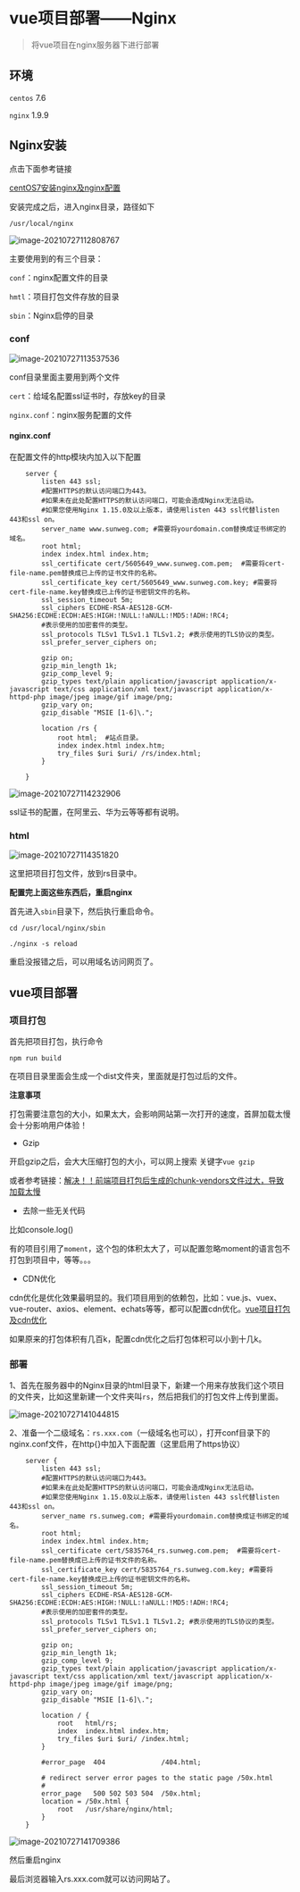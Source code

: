 # vue项目部署——Nginx

> 将vue项目在nginx服务器下进行部署

## 环境

`centos` 7.6

`nginx` 1.9.9

## Nginx安装

点击下面参考链接

[centOS7安装nginx及nginx配置](https://blog.csdn.net/qq_37345604/article/details/90034424)

安装完成之后，进入nginx目录，路径如下

```
/usr/local/nginx
```

![image-20210727112808767](https://gitee.com/ihunzi/images/raw/master/blog/image-20210727112808767.png)

主要使用到的有三个目录：

`conf`：nginx配置文件的目录

`hmtl`：项目打包文件存放的目录

`sbin`：Nginx启停的目录

### conf

![image-20210727113537536](https://gitee.com/ihunzi/images/raw/master/blog/image-20210727113537536.png)

conf目录里面主要用到两个文件

`cert`：给域名配置ssl证书时，存放key的目录

`nginx.conf`：nginx服务配置的文件

#### nginx.conf

在配置文件的http模块内加入以下配置

```
	server {
		listen 443 ssl;
		#配置HTTPS的默认访问端口为443。
		#如果未在此处配置HTTPS的默认访问端口，可能会造成Nginx无法启动。
		#如果您使用Nginx 1.15.0及以上版本，请使用listen 443 ssl代替listen 443和ssl on。
		server_name www.sunweg.com; #需要将yourdomain.com替换成证书绑定的域名。
		root html;
		index index.html index.htm;
		ssl_certificate cert/5605649_www.sunweg.com.pem;  #需要将cert-file-name.pem替换成已上传的证书文件的名称。
		ssl_certificate_key cert/5605649_www.sunweg.com.key; #需要将cert-file-name.key替换成已上传的证书密钥文件的名称。
		ssl_session_timeout 5m;
		ssl_ciphers ECDHE-RSA-AES128-GCM-SHA256:ECDHE:ECDH:AES:HIGH:!NULL:!aNULL:!MD5:!ADH:!RC4;
		#表示使用的加密套件的类型。
		ssl_protocols TLSv1 TLSv1.1 TLSv1.2; #表示使用的TLS协议的类型。
		ssl_prefer_server_ciphers on;
		
		gzip on;
		gzip_min_length 1k;
		gzip_comp_level 9;
		gzip_types text/plain application/javascript application/x-javascript text/css application/xml text/javascript application/x-httpd-php image/jpeg image/gif image/png;
		gzip_vary on;
		gzip_disable "MSIE [1-6]\.";
		
		location /rs {
			root html;  #站点目录。
			index index.html index.htm;
	       	try_files $uri $uri/ /rs/index.html;
		}
	
	}
```

![image-20210727114232906](https://gitee.com/ihunzi/images/raw/master/blog/image-20210727114232906.png)

ssl证书的配置，在阿里云、华为云等等都有说明。

### html

![image-20210727114351820](https://gitee.com/ihunzi/images/raw/master/blog/image-20210727114351820.png)

这里把项目打包文件，放到rs目录中。

**配置完上面这些东西后，重启nginx**

首先进入`sbin`目录下，然后执行重启命令。

```
cd /usr/local/nginx/sbin

./nginx -s reload
```

重启没报错之后，可以用域名访问网页了。

## vue项目部署

### 项目打包

首先把项目打包，执行命令

```
npm run build
```

在项目目录里面会生成一个dist文件夹，里面就是打包过后的文件。

**注意事项**

打包需要注意包的大小，如果太大，会影响网站第一次打开的速度，首屏加载太慢会十分影响用户体验！

- Gzip

开启gzip之后，会大大压缩打包的大小，可以网上搜索 关键字`vue gzip`

或者参考链接：[解决！！前端项目打包后生成的chunk-vendors文件过大，导致加载太慢](https://blog.csdn.net/weixin_43850586/article/details/103915473)

- 去除一些无关代码

比如console.log()

有的项目引用了`moment`，这个包的体积太大了，可以配置忽略moment的语言包不打包到项目中，等等。。。

- CDN优化

cdn优化是优化效果最明显的。我们项目用到的依赖包，比如：vue.js、vuex、vue-router、axios、element、echats等等，都可以配置cdn优化。[vue项目打包及cdn优化](https://blog.csdn.net/qq_33316107/article/details/109592386)

如果原来的打包体积有几百k，配置cdn优化之后打包体积可以小到十几k。

### 部署

1、首先在服务器中的Nginx目录的html目录下，新建一个用来存放我们这个项目的文件夹，比如这里新建一个文件夹叫`rs`，然后把我们的打包文件上传到里面。

![image-20210727141044815](https://gitee.com/ihunzi/images/raw/master/blog/image-20210727141044815.png)

2、准备一个二级域名：`rs.xxx.com`（一级域名也可以），打开conf目录下的nginx.conf文件，在http{}中加入下面配置（这里启用了https协议）

```
	server {
		listen 443 ssl;
		#配置HTTPS的默认访问端口为443。
		#如果未在此处配置HTTPS的默认访问端口，可能会造成Nginx无法启动。
		#如果您使用Nginx 1.15.0及以上版本，请使用listen 443 ssl代替listen 443和ssl on。
		server_name rs.sunweg.com; #需要将yourdomain.com替换成证书绑定的域名。
		root html;
		index index.html index.htm;
		ssl_certificate cert/5835764_rs.sunweg.com.pem;  #需要将cert-file-name.pem替换成已上传的证书文件的名称。
		ssl_certificate_key cert/5835764_rs.sunweg.com.key; #需要将cert-file-name.key替换成已上传的证书密钥文件的名称。
		ssl_session_timeout 5m;
		ssl_ciphers ECDHE-RSA-AES128-GCM-SHA256:ECDHE:ECDH:AES:HIGH:!NULL:!aNULL:!MD5:!ADH:!RC4;
		#表示使用的加密套件的类型。
		ssl_protocols TLSv1 TLSv1.1 TLSv1.2; #表示使用的TLS协议的类型。
		ssl_prefer_server_ciphers on;
		
		gzip on;
		gzip_min_length 1k;
		gzip_comp_level 9;
		gzip_types text/plain application/javascript application/x-javascript text/css application/xml text/javascript application/x-httpd-php image/jpeg image/gif image/png;
		gzip_vary on;
		gzip_disable "MSIE [1-6]\.";

		location / {
			root   html/rs;
			index  index.html index.htm;
			try_files $uri $uri/ /index.html;
		}

		#error_page  404              /404.html;

		# redirect server error pages to the static page /50x.html
		#
		error_page   500 502 503 504  /50x.html;
		location = /50x.html {
			root   /usr/share/nginx/html;
		}
	}
```

![image-20210727141709386](https://gitee.com/ihunzi/images/raw/master/blog/image-20210727141709386.png)

然后重启nginx

最后浏览器输入rs.xxx.com就可以访问网站了。

